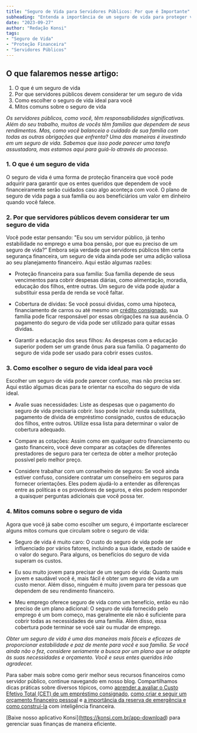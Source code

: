 ```yaml
---
title: "Seguro de Vida para Servidores Públicos: Por que é Importante"
subheading: "Entenda a importância de um seguro de vida para proteger você e sua família."
date: "2023-09-27"
author: "Redação Konsi"
tags:
- "Seguro de Vida"
- "Proteção Financeira"
- "Servidores Públicos"
---
```


## O que falaremos nesse artigo:

1. O que é um seguro de vida
2. Por que servidores públicos devem considerar ter um seguro de vida
3. Como escolher o seguro de vida ideal para você
4. Mitos comuns sobre o seguro de vida

_Os servidores públicos, como você, têm responsabilidades significativas. Além do seu trabalho, muitos de vocês têm famílias que dependem de seus rendimentos. Mas, como você balanceia o cuidado de sua família com todas as outras obrigações que enfrenta? Uma das maneiras é investindo em um seguro de vida. Sabemos que isso pode parecer uma tarefa assustadora, mas estamos aqui para guiá-lo através do processo._

### 1. O que é um seguro de vida

O seguro de vida é uma forma de proteção financeira que você pode adquirir para garantir que os entes queridos que dependem de você financeiramente serão cuidados caso algo aconteça com você. O plano de seguro de vida paga a sua família ou aos beneficiários um valor em dinheiro quando você falece. 

### 2. Por que servidores públicos devem considerar ter um seguro de vida

Você pode estar pensando: "Eu sou um servidor público, já tenho estabilidade no emprego e uma boa pensão, por que eu preciso de um seguro de vida?" Embora seja verdade que servidores públicos têm certa segurança financeira, um seguro de vida ainda pode ser uma adição valiosa ao seu planejamento financeiro. Aqui estão algumas razões:

- Proteção financeira para sua família: Sua família depende de seus vencimentos para cobrir despesas diárias, como alimentação, moradia, educação dos filhos, entre outras. Um seguro de vida pode ajudar a substituir essa perda de renda se você faltar.
  
- Cobertura de dívidas: Se você possui dívidas, como uma hipoteca, financiamento de carros ou até mesmo um [crédito consignado](https://konsi.com.br/post/por-que-o-credito-consignado-a-melhor-escolha-para-servidores-publicos), sua família pode ficar responsável por essas obrigações na sua ausência. O pagamento do seguro de vida pode ser utilizado para quitar essas dívidas.

- Garantir a educação dos seus filhos: As despesas com a educação superior podem ser um grande ônus para sua família. O pagamento do seguro de vida pode ser usado para cobrir esses custos.

### 3. Como escolher o seguro de vida ideal para você

Escolher um seguro de vida pode parecer confuso, mas não precisa ser. Aqui estão algumas dicas para te orientar na escolha do seguro de vida ideal.

- Avalie suas necessidades: Liste as despesas que o pagamento do seguro de vida precisaria cobrir. Isso pode incluir renda substituta, pagamento de dívida de empréstimo consignado, custos de educação dos filhos, entre outros. Utilize essa lista para determinar o valor de cobertura adequado.

- Compare as cotações: Assim como em qualquer outro financiamento ou gasto financeiro, você deve comparar as cotações de diferentes prestadores de seguro para ter certeza de obter a melhor proteção possível pelo melhor preço.

- Considere trabalhar com um conselheiro de seguros: Se você ainda estiver confuso, considere contratar um conselheiro em seguros para fornecer orientações. Eles podem ajudá-lo a entender as diferenças entre as políticas e os provedores de seguros, e eles podem responder a quaisquer perguntas adicionais que você possa ter.

### 4. Mitos comuns sobre o seguro de vida

Agora que você já sabe como escolher um seguro, é importante esclarecer alguns mitos comuns que circulam sobre o seguro de vida:

- Seguro de vida é muito caro: O custo do seguro de vida pode ser influenciado por vários fatores, incluindo a sua idade, estado de saúde e o valor do seguro. Para alguns, os benefícios do seguro de vida superam os custos.

- Eu sou muito jovem para precisar de um seguro de vida: Quanto mais jovem e saudável você é, mais fácil é obter um seguro de vida a um custo menor. Além disso, ninguém é muito jovem para ter pessoas que dependem de seu rendimento financeiro.

- Meu emprego oferece seguro de vida como um benefício, então eu não preciso de um plano adicional: O seguro de vida fornecido pelo emprego é um bom começo, mas geralmente ele não é suficiente para cobrir todas as necessidades de uma família. Além disso, essa cobertura pode terminar se você sair ou mudar de emprego.

_Obter um seguro de vida é uma das maneiras mais fáceis e eficazes de proporcionar estabilidade e paz de mente para você e sua família. Se você ainda não o fez, considere seriamente a busca por um plano que se adapte às suas necessidades e orçamento. Você e seus entes queridos irão agradecer._

Para saber mais sobre como gerir melhor seus recursos financeiros como servidor público, continue navegando em nosso blog. Compartilhamos dicas práticas sobre diversos tópicos, como [aprender a avaliar o Custo Efetivo Total (CET) de um empréstimo consignado](https://konsi.com.br/post/aprenda-a-avaliar-o-custo-efetivo-total-cet-de-um-emprstimo-consignado), [como criar e seguir um orçamento financeiro pessoal](https://konsi.com.br/post/como-criar-e-seguir-um-oramento-financeiro-pessoal-para-servidores-pblicos) e [a importância da reserva de emergência e como construí-la](https://konsi.com.br/post/a-importncia-da-reserva-de-emergncia-e-como-constru-la-com-inteligncia-financeira) com inteligência financeira.

\[Baixe nosso aplicativo Konsi\](https://konsi.com.br/app-download) para gerenciar suas finanças de maneira eficiente.

